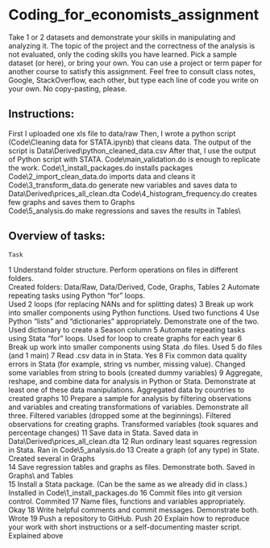 # Coding_for_economists_assignment
Take 1 or 2 datasets and demonstrate your skills in manipulating and analyzing it. The topic of the project and the correctness of the analysis is not evaluated, only the coding skills you have learned.  Pick a sample dataset (or here), or bring your own. You can use a project or term paper for another course to satisfy this assignment.  Feel free to consult class notes, Google, StackOverflow, each other, but type each line of code you write on your own. No copy-pasting, please.

## Instructions:
First I uploaded one xls file to data/raw
Then, I wrote a python script (Code\Cleaning data for STATA.ipynb) that cleans data. The output of the script is Data\Derived\python_cleaned_data.csv
After that, I use the output of Python script with STATA. Code\main_validation.do is enough to replicate the work.
Code\1_install_packages.do installs packages
Code\2_import_clean_data.do imports data and cleans it
Code\3_transform_data.do generate new variables and saves data to Data\Derived\prices_all_clean.dta
Code\4_histogram_frequency.do creates few graphs and saves them to Graphs\
Code\5_analysis.do make regressions and saves the results in Tables\

## Overview of tasks:
	Task
1	Understand folder structure. Perform operations on files in different folders.	
        Created folders: Data/Raw, Data/Derived, Code, Graphs, Tables
2	Automate repeating tasks using Python “for” loops.	
        Used 2 loops (for replacing NANs and for splitting dates)
3	Break up work into smaller components using Python functions.
        Used two functions
4	Use Python “lists” and “dictionaries” appropriately. Demonstrate one of the two.
        Used dictionary to create a Season column
5	Automate repeating tasks using Stata “for” loops.
        Used for loop to create graphs for each year
6	Break up work into smaller components using Stata .do files.
        Used 5 do files (and 1 main)
7	Read .csv data in in Stata.
        Yes
8	Fix common data quality errors in Stata (for example, string vs number, missing value).
        Changed some variables from string to bools (created dummy variables)
9	Aggregate, reshape, and combine data for analysis in Python or Stata. Demonstrate at least one of these data manipulations.
        Aggregated data by countries to created graphs
10	Prepare a sample for analysis by filtering observations and variables and creating transformations of variables. Demonstrate all three.
        Filtered variables (dropped some at the beginnings). Filtered observations for creating graphs. Transformed variables (took squares and percentage changes)
11	Save data in Stata.
        Saved data in Data\Derived\prices_all_clean.dta
12	Run ordinary least squares regression in Stata.
        Ran in Code\5_analysis.do
13	Create a graph (of any type) in State.
        Created several in Graphs\
14	Save regression tables and graphs as files. Demonstrate both.
        Saved in Graphs\ and Tables\
15	Install a Stata package. (Can be the same as we already did in class.)
        Installed in Code\1_install_packages.do
16	Commit files into git version control.
        Commited
17	Name files, functions and variables appropriately.
        Okay
18	Write helpful comments and commit messages. Demonstrate both.
        Wrote
19	Push a repository to GitHub.
        Push
20	Explain how to reproduce your work with short instructions or a self-documenting master script.
        Explained above

